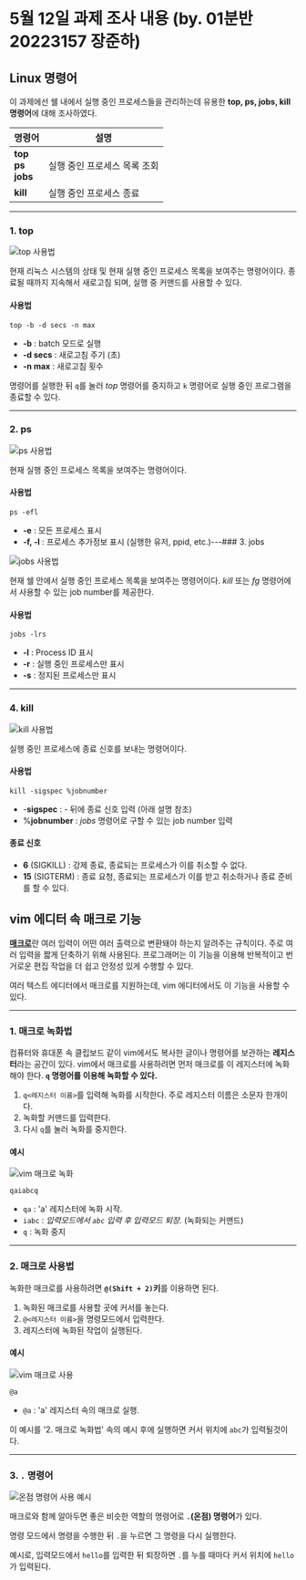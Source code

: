 # 5월 12일 과제 조사 내용 (by. 01분반 20223157 장준하)

## Linux 명령어

이 과제에선 쉘 내에서 실행 중인 프로세스들을 관리하는데 유용한 **top, ps, jobs, kill 명령어**에 대해 조사하였다.

|명령어|설명|
|---|---|
|**top<br>ps<br>jobs**|실행 중인 프로세스 목록 조회|
|**kill**|실행 중인 프로세스 종료|

---

### 1. top

![top 사용법](/images/linux/top.gif?raw=true)

현재 리눅스 시스템의 상태 및 현재 실행 중인 프로세스 목록을 보여주는 명령어이다.
종료될 때까지 지속해서 새로고침 되며, 실행 중 커맨드를 사용할 수 있다.

#### 사용법

`top -b -d secs -n max`

+ **-b** : batch 모드로 실행
+ **-d secs** : 새로고침 주기 (초)
+ **-n max** : 새로고침 횟수

명령어를 실행한 뒤 `q`를 눌러 *top* 명령어를 중지하고 `k` 명령어로 실행 중인 프로그램을 종료할 수 있다.

---

### 2. ps

![ps 사용법](/images/linux/ps.gif?raw=true)

현재 실행 중인 프로세스 목록을 보여주는 명령어이다.

#### 사용법

`ps -efl`

+ **-e** : 모든 프로세스 표시
+ **-f, -l** : 프로세스 추가정보 표시 (실행한 유저, ppid, etc.)---### 3. jobs

![jobs 사용법](/images/linux/jobs.gif?raw=true)

현재 쉘 안에서 실행 중인 프로세스 목록을 보여주는 명령어이다.
*kill* 또는 *fg* 명령어에서 사용할 수 있는 job number를 제공한다.

#### 사용법

`jobs -lrs`

+ **-l** : Process ID 표시
+ **-r** : 실행 중인 프로세스만 표시
+ **-s** : 정지된 프로세스만 표시

---

### 4. kill

![kill 사용법](/images/linux/kill.gif?raw=true)

실행 중인 프로세스에 종료 신호를 보내는 명령어이다.

#### 사용법

`kill -sigspec %jobnumber`

+ -**sigspec** : - 뒤에 종료 신호 입력 (아래 설명 참조)
+ %**jobnumber** : *jobs* 명령어로 구할 수 있는 job number 입력

#### 종료 신호

+ **6** (SIGKILL) : 강제 종료, 종료되는 프로세스가 이를 취소할 수 없다.
+ **15** (SIGTERM) : 종료 요청, 종료되는 프로세스가 이를 받고 취소하거나 종료 준비를 할 수 있다.

## vim 에디터 속 매크로 기능

[**매크로**](https://ko.wikipedia.org/wiki/%EB%A7%A4%ED%81%AC%EB%A1%9C_(%EC%BB%B4%ED%93%A8%ED%84%B0_%EA%B3%BC%ED%95%99) "관련 위키피디아 링크")란 여러 입력이 어떤 여러 출력으로 변환돼야 하는지 알려주는 규칙이다. 주로 여러 입력을 짧게 단축하기 위해 사용된다.
프로그래머는 이 기능을 이용해 반복적이고 번거로운 편집 작업을 더 쉽고 안정성 있게 수행할 수 있다.

여러 텍스트 에디터에서 매크로를 지원하는데, vim 에디터에서도 이 기능을 사용할 수 있다.

---

### 1. 매크로 녹화법

컴퓨터와 휴대폰 속 클립보드 같이 vim에서도 복사한 글이나 명령어를 보관하는 **레지스터**라는 공간이 있다.
vim에서 매크로를 사용하려면 먼저 매크로를 이 레지스터에 녹화해야 한다.
**`q` 명령어를 이용해 녹화할 수 있다.**

1) `q<레지스터 이름>`를 입력해 녹화를 시작한다. 주로 레지스터 이름은 소문자 한개이다.
2) 녹화할 커맨드를 입력한다.
3) 다시 `q`를 눌러 녹화를 중지한다.

#### 예시

![vim 매크로 녹화](/images/vim/recording.gif?raw=true)

`qaiabcq`

+ `qa` : 'a' 레지스터에 녹화 시작.
+ `iabc` : *입력모드에서 `abc` 입력 후 입력모드 퇴장.* (녹화되는 커맨드)
+ `q` : 녹화 중지

---

### 2. 매크로 사용법

녹화한 매크로를 사용하려면 **`@(Shift + 2)`키**를 이용하면 된다.

1) 녹화된 매크로를 사용할 곳에 커서를 놓는다.
2) `@<레지스터 이름>`을 명령모드에서 입력한다.
3) 레지스터에 녹화된 작업이 실행된다.

#### 예시

![vim 매크로 사용](/images/vim/using.gif?raw=true)

`@a`

+ `@a` : 'a' 레지스터 속의 매크로 실행.

이 예시를 '2. 매크로 녹화법' 속의 예시 후에 실행하면 커서 위치에 `abc`가 입력될것이다.

---

### 3. `.` 명령어

![온점 명령어 사용 예시](/images/vim/period.gif?raw=true)

매크로와 함께 알아두면 좋은 비슷한 역할의 명령어로 **`.`(온점) 명령어**가 있다.

명령 모드에서 명령을 수행한 뒤 `.`을 누르면 그 명령을 다시 실행한다.

예시로, 입력모드에서 `hello`를 입력한 뒤 퇴장하면 `.`를 누를 때마다 커서 위치에 `hello`가 입력된다.
